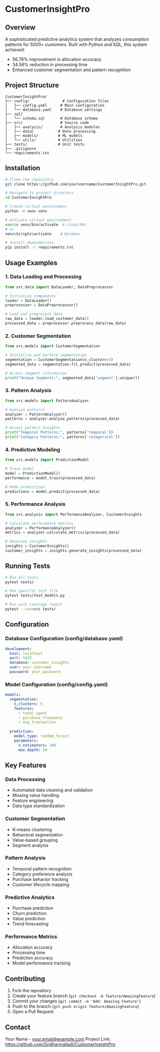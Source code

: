 # CustomerInsightPro

## Overview
A sophisticated predictive analytics system that analyzes consumption patterns for 5000+ customers. Built with Python and SQL, this system achieved:
- 56.78% improvement in allocation accuracy
- 34.56% reduction in processing time
- Enhanced customer segmentation and pattern recognition

## Project Structure
```
CustomerInsightPro/
├── config/               # Configuration files
│   ├── config.yaml      # Main configuration
│   └── database.yaml    # Database settings
├── sql/
│   └── schema.sql       # Database schema
├── src/                 # Source code
│   ├── analysis/        # Analysis modules
│   ├── data/           # Data processing
│   ├── models/         # ML models
│   └── utils/          # Utilities
├── tests/              # Unit tests
├── .gitignore
└── requirements.txt
```

## Installation

```bash
# Clone the repository
git clone https://github.com/yourusername/CustomerInsightPro.git

# Navigate to project directory
cd CustomerInsightPro

# Create virtual environment
python -m venv venv

# Activate virtual environment
source venv/bin/activate  # Linux/Mac
# or
venv\Scripts\activate    # Windows

# Install dependencies
pip install -r requirements.txt
```

## Usage Examples

### 1. Data Loading and Processing
```python
from src.data import DataLoader, DataPreprocessor

# Initialize components
loader = DataLoader()
preprocessor = DataPreprocessor()

# Load and preprocess data
raw_data = loader.load_customer_data()
processed_data = preprocessor.preprocess_data(raw_data)
```

### 2. Customer Segmentation
```python
from src.models import CustomerSegmentation

# Initialize and perform segmentation
segmentation = CustomerSegmentation(n_clusters=5)
segmented_data = segmentation.fit_predict(processed_data)

# Access segment information
print("Unique Segments:", segmented_data['segment'].unique())
```

### 3. Pattern Analysis
```python
from src.models import PatternAnalyzer

# Analyze patterns
analyzer = PatternAnalyzer()
patterns = analyzer.analyze_patterns(processed_data)

# Access pattern insights
print("Temporal Patterns:", patterns['temporal'])
print("Category Patterns:", patterns['categorical'])
```

### 4. Predictive Modeling
```python
from src.models import PredictionModel

# Train model
model = PredictionModel()
performance = model.train(processed_data)

# Make predictions
predictions = model.predict(processed_data)
```

### 5. Performance Analysis
```python
from src.analysis import PerformanceAnalyzer, CustomerInsights

# Calculate performance metrics
analyzer = PerformanceAnalyzer()
metrics = analyzer.calculate_metrics(processed_data)

# Generate insights
insights = CustomerInsights()
customer_insights = insights.generate_insights(processed_data)
```

## Running Tests
```bash
# Run all tests
pytest tests/

# Run specific test file
pytest tests/test_models.py

# Run with coverage report
pytest --cov=src tests/
```

## Configuration

### Database Configuration (config/database.yaml)
```yaml
development:
  host: localhost
  port: 5432
  database: customer_insights
  user: your_username
  password: your_password
```

### Model Configuration (config/config.yaml)
```yaml
models:
  segmentation:
    n_clusters: 5
    features:
      - total_spent
      - purchase_frequency
      - avg_transaction
  
  prediction:
    model_type: random_forest
    parameters:
      n_estimators: 100
      max_depth: 10
```

## Key Features

### Data Processing
- Automated data cleaning and validation
- Missing value handling
- Feature engineering
- Data type standardization

### Customer Segmentation
- K-means clustering
- Behavioral segmentation
- Value-based grouping
- Segment analysis

### Pattern Analysis
- Temporal pattern recognition
- Category preference analysis
- Purchase behavior tracking
- Customer lifecycle mapping

### Predictive Analytics
- Purchase prediction
- Churn prediction
- Value prediction
- Trend forecasting

### Performance Metrics
- Allocation accuracy
- Processing time
- Prediction accuracy
- Model performance tracking

## Contributing
1. Fork the repository
2. Create your feature branch (`git checkout -b feature/AmazingFeature`)
3. Commit your changes (`git commit -m 'Add: Amazing Feature'`)
4. Push to the branch (`git push origin feature/AmazingFeature`)
5. Open a Pull Request

## Contact
Your Name - your.email@example.com
Project Link: https://github.com/Sridharmalladi/CustomerInsightPro
